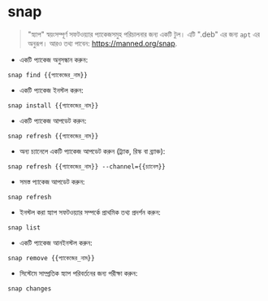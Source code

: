 # snap

> "স্ন্যাপ" স্বয়ংসম্পূর্ণ সফটওয়্যার প্যাকেজসমুহ  পরিচালনার জন্য একটি টুল।
> এটি ".deb" এর জন্য `apt` এর অনুরূপ।
> আরও তথ্য পাবেন: <https://manned.org/snap>.

- একটি প্যাকেজ অনুসন্ধান করুন:

`snap find {{প্যাকেজের_নাম}}`

- একটি প্যাকেজ ইনস্টল করুন:

`snap install {{প্যাকেজের_নাম}}`

- একটি প্যাকেজ আপডেট করুন:

`snap refresh {{প্যাকেজের_নাম}}`

- অন্য চ্যানেলে একটি প্যাকেজ আপডেট করুন (ট্র্যাক, রিস্ক বা ব্র্যাঞ্চ):

`snap refresh {{প্যাকেজের_নাম}} --channel={{চ্যানেল}}`

- সমস্ত প্যাকেজ আপডেট করুন:

`snap refresh`

- ইনস্টল করা স্ন্যাপ সফটওয়্যার সম্পর্কে প্রাথমিক তথ্য প্রদর্শন করুন:

`snap list`

- একটি প্যাকেজ আনইনস্টল করুন:

`snap remove {{প্যাকেজের_নাম}}`

- সিস্টেমে সাম্প্রতিক স্ন্যাপ পরিবর্তনের জন্য পরীক্ষা করুন:

`snap changes`
